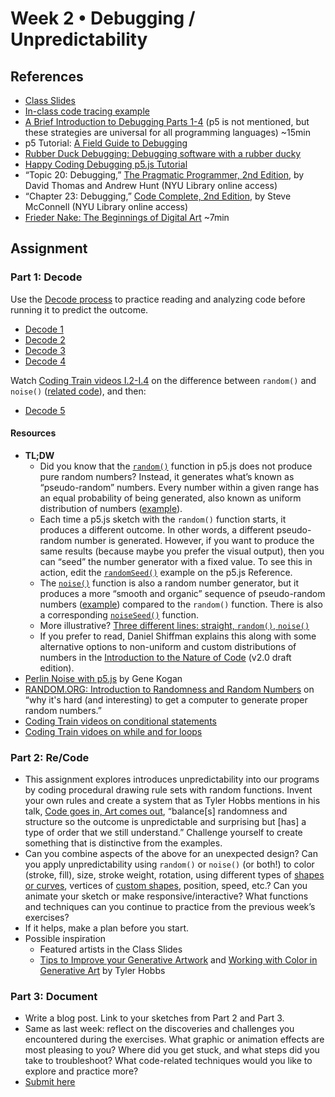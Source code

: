 # Week 2 • Debugging / Unpredictability

## References

- [Class Slides](https://drive.google.com/drive/folders/1CJBvOWjvRA19uFPxTAXgoDglkHBmJadJ?usp=sharing)
- [In-class code tracing example](https://editor.p5js.org/enickles/sketches/8f6Ee2RTb)
- [A Brief Introduction to Debugging Parts 1-4](https://vimeo.com/channels/debugging) (p5 is not mentioned, but these strategies are universal for all programming languages) ~15min
- p5 Tutorial: [A Field Guide to Debugging](https://p5js.org/learn/debugging.html)
- [Rubber Duck Debugging: Debugging software with a rubber ducky](https://rubberduckdebugging.com/)
- [Happy Coding Debugging p5.js Tutorial](https://happycoding.io/tutorials/p5js/debugging)
- “Topic 20: Debugging,” [The Pragmatic Programmer, 2nd Edition](https://bobcat.library.nyu.edu/primo-explore/fulldisplay?docid=nyu_aleph006843771&context=L&vid=NYU&lang=en_US&search_scope=all&adaptor=Local%20Search%20Engine&tab=all&query=any,contains,pragmatic%20programmer&sortby=rank&mode=basic), by David Thomas and Andrew Hunt (NYU Library online access) 
- “Chapter 23: Debugging,” [Code Complete, 2nd Edition](https://bobcat.library.nyu.edu/primo-explore/fulldisplay?docid=nyu_aleph005835845&context=L&vid=NYU&lang=en_US&search_scope=all&adaptor=Local%20Search%20Engine&isFrbr=true&tab=all&query=any,contains,code%20complete&sortby=date&facet=frbrgroupid,include,1147872474&offset=0), by Steve McConnell (NYU Library online access)
- [Frieder Nake: The Beginnings of Digital Art](https://vimeo.com/645548103) ~7min

## Assignment

### Part 1: Decode

Use the [Decode process](https://github.com/ellennickles/code-your-way-s23/blob/main/decode.md) to practice reading and analyzing code before running it to predict the outcome.

- [Decode 1](https://github.com/ellennickles/code-your-way-s23/blob/main/week2/decode1.js)
- [Decode 2](https://github.com/ellennickles/code-your-way-s23/blob/main/week2/decode2.js)
- [Decode 3](https://github.com/ellennickles/code-your-way-s23/blob/main/week2/decode3.js)
- [Decode 4](https://github.com/ellennickles/code-your-way-s23/blob/main/week2/decode4.js)

Watch [Coding Train videos I.2-I.4](https://www.youtube.com/watch?v=Qf4dIN99e2w&list=PLRqwX-V7Uu6bgPNQAdxQZpJuJCjeOr7VD) on the difference between `random()` and `noise()` ([related code](https://editor.p5js.org/codingtrain/collections/qTyT_RX11)), and then:

- [Decode 5](https://github.com/ellennickles/code-your-way-s23/blob/main/week2/decode5.js)

#### Resources

- **TL;DW**
  - Did you know that the [`random()`](https://p5js.org/reference/#/p5/random) function in p5.js does not produce pure random numbers? Instead, it generates what’s known as “pseudo-random” numbers. Every number within a given range has an equal probability of being generated, also known as uniform distribution of numbers ([example](https://editor.p5js.org/enickles/sketches/dC50tsWAF)).
  - Each time a p5.js sketch with the `random()` function starts, it produces a different outcome. In other words, a different pseudo-random number is generated. However, if you want to produce the same results (because maybe you prefer the visual output), then you can “seed” the number generator with a fixed value. To see this in action, edit the [`randomSeed()`](https://p5js.org/reference/#/p5/randomSeed) example on the p5.js Reference. 
  - The [`noise()`](https://p5js.org/reference/#/p5/noise) function is also a random number generator, but it produces a more “smooth and organic” sequence of pseudo-random numbers ([example](https://editor.p5js.org/enickles/sketches/HvjK-H9sw)) compared to the `random()` function. There is also a corresponding [`noiseSeed()`](https://p5js.org/reference/#/p5/noiseSeed) function.
  - More illustrative? [Three different lines: straight, `random()`, `noise()`](https://editor.p5js.org/enickles/sketches/8zBZe9DuZ)
  - If you prefer to read, Daniel Shiffman explains this along with some alternative options to non-uniform and custom distributions of numbers in the [Introduction to the Nature of Code](https://drive.google.com/file/d/1G_16tPKByN9ya6l2Ws58X-OJK1yex9IX/view) (v2.0 draft edition).
- [Perlin Noise with p5.js](http://genekogan.com/code/p5js-perlin-noise/) by Gene Kogan
- [RANDOM.ORG: Introduction to Randomness and Random Numbers](https://www.random.org/randomness/) on “why it's hard (and interesting) to get a computer to generate proper random numbers.”
- [Coding Train videos on conditional statements](https://thecodingtrain.com/tracks/code-programming-with-p5-js/code/3-conditionals/1-conditionals)
- [Coding Train vidoes on while and for loops](https://thecodingtrain.com/tracks/code-programming-with-p5-js/code/4-loops/1-while-for)

### Part 2: Re/Code

- This assignment explores introduces unpredictability into our programs by coding procedural drawing rule sets with random functions. Invent your own rules and create a system that as Tyler Hobbs mentions in his talk, [Code goes in, Art comes out](https://www.youtube.com/watch?v=LBpqoj2nOQo), “balance[s] randomness and structure so the outcome is unpredictable and surprising but [has] a type of order that we still understand.” Challenge yourself to create something that is distinctive from the examples.
- Can you combine aspects of the above for an unexpected design? Can you apply unpredictability using `random()` or `noise()` (or both!) to color (stroke, fill), size, stroke weight, rotation, using different types of [shapes or curves](https://p5js.org/reference/#group-Shape), vertices of [custom shapes](https://p5js.org/reference/#/p5/vertex), position, speed, etc.? Can you animate your sketch or make  responsive/interactive? What functions and techniques can you continue to practice from the previous week’s exercises?
- If it helps, make a plan before you start.
- Possible inspiration
  - Featured artists in the Class Slides
  - [Tips to Improve your Generative Artwork](https://tylerxhobbs.com/essays/2018/tips-to-improve-your-generative-artwork) and [Working with Color in Generative Art](https://tylerxhobbs.com/essays/2016/working-with-color-in-generative-art) by Tyler Hobbs

### Part 3: Document

- Write a blog post. Link to your sketches from Part 2 and Part 3.
- Same as last week: reflect on the discoveries and challenges you encountered during the exercises. What graphic or animation effects are most pleasing to you? Where did you get stuck, and what steps did you take to troubleshoot? What code-related techniques would you like to explore and practice more?
- [Submit here](https://forms.gle/5AgRQUsAeUj8mVNTA)
